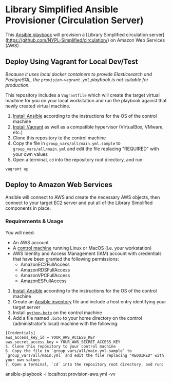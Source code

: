 # Library Simplified Ansible Provisioner (Circulation Server)
This [Ansible playbook](http://docs.ansible.com/ansible/) will provision a [Library Simplified circulation server]
(https://github.com/NYPL-Simplified/circulation/) on Amazon Web Services (AWS). 

## Deploy Using Vagrant for Local Dev/Test
_Because it uses local docker containers to provide Elasticsearch and PostgreSQL, the `provision-vagrant.yml` playbook is not suitable for production._ 

This repository includes a `Vagrantfile` which will create the target virtual machine for you on your local workstation and run the playbook against that newly created virtual machine. 

1. [Install Ansible](http://docs.ansible.com/ansible/intro_installation.html) according to the instructions for the OS of the control machine
2. [Install Vagrant](https://www.vagrantup.com/docs/installation/) as well as a compatible hypervisor (VirtualBox, VMware, etc.)
3. Clone this repository to the control machine
5. Copy the file in `group_vars/all/main.yml.sample` to `group_vars/all/main.yml` and edit the file replacing "REQUIRED" with your own values
4. Open a terminal, `cd` into the repository root directory, and run:
```
vagrant up
```

## Deploy to Amazon Web Services
Ansible will connect to AWS and create the necessary AWS objects, then connect to your target EC2 server and put all of the Library Simplified components in place. 

### Requirements & Usage
You will need:
- An AWS account 
- A [control machine](http://docs.ansible.com/ansible/intro_installation.html) running Linux or MacOS (i.e. your workstation)
- AWS Identity and Access Management (IAM) account with credentials that have been granted the following permissions:
  - AmazonEC2FullAccess
  - AmazonRDSFullAccess
  - AmazonVPCFullAccess
  - AmazonESFullAccess

1. [Install Ansible](http://docs.ansible.com/ansible/intro_installation.html) according to the instructions for the OS of the control machine
2. Create an [Ansible inventory](http://docs.ansible.com/ansible/intro_inventory.html) file and include a host entry identifying your target server
3. Install [`python-boto`](https://pypi.python.org/pypi/boto) on the control machine
4. Add a file named `.boto` to your home directory on the control (administrator's local) machine with the following:
```
[Credentials]
aws_access_key_id = YOUR_AWS_ACCESS_KEY
aws_secret_access_key = YOUR_AWS_SECRET_ACCESS_KEY
5. Clone this repository to your control machine
6. Copy the file in `group_vars/all/main.yml.sample` to `group_vars/all/main.yml` and edit the file replacing "REQUIRED" with your own values
7. Open a terminal, `cd` into the repository root directory, and run:
```
ansible-playbook -i localhost provision-aws.yml -vv
```

